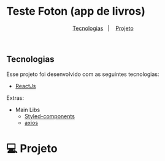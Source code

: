 # Teste Foton (app de livros)

</h2>

<p align="center">
  <a href="#rocket-tecnologias">Tecnologias</a>&nbsp;&nbsp;&nbsp;|&nbsp;&nbsp;&nbsp;
  <a href="#-projeto">Projeto</a>
</p>

<br>

## Tecnologias

Esse projeto foi desenvolvido com as seguintes tecnologias:

- [ReactJs](https://reactjs.org/)

Extras:

- Main Libs
  - [Styled-components](https://styled-components.com/)
  - [axios](https://github.com/axios/axios)

# 💻 Projeto
